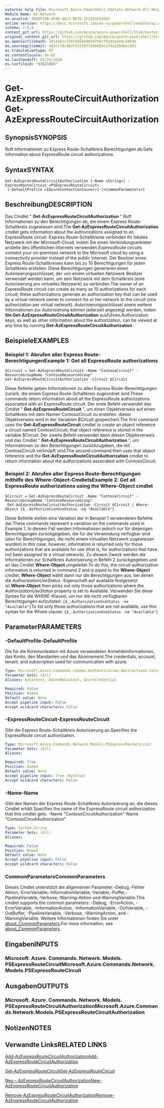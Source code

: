 ```yaml
---
external help file: Microsoft.Azure.PowerShell.Cmdlets.Network.dll-Help.xml
Module Name: Az.Network
ms.assetid: 3D80F94B-AF9D-40C2-BE7E-2F32E5E926D2
online version: https://docs.microsoft.com/en-us/powershell/module/az.network/get-azexpressroutecircuitauthorization
schema: 2.0.0
content_git_url: https://github.com/Azure/azure-powershell/blob/master/src/Network/Network/help/Get-AzExpressRouteCircuitAuthorization.md
original_content_git_url: https://github.com/Azure/azure-powershell/blob/master/src/Network/Network/help/Get-AzExpressRouteCircuitAuthorization.md
ms.openlocfilehash: 3d14a82cf387d85644870766cf92d1ede0c50b9b
ms.sourcegitcommit: 4d2c178cd6df9151877b08d54c1f4a228dbec9d1
ms.translationtype: MT
ms.contentlocale: de-DE
ms.lasthandoff: 01/29/2020
ms.locfileid: "93821868"
---
```

# <span data-ttu-id="f0d38-101">Get-AzExpressRouteCircuitAuthorization</span><span class="sxs-lookup"><span data-stu-id="f0d38-101">Get-AzExpressRouteCircuitAuthorization</span></span>

## <span data-ttu-id="f0d38-102">Synopsis</span><span class="sxs-lookup"><span data-stu-id="f0d38-102">SYNOPSIS</span></span>
<span data-ttu-id="f0d38-103">Ruft Informationen zu Express Route-Schaltkreis Berechtigungen ab.</span><span class="sxs-lookup"><span data-stu-id="f0d38-103">Gets information about ExpressRoute circuit authorizations.</span></span>

## <span data-ttu-id="f0d38-104">Syntax</span><span class="sxs-lookup"><span data-stu-id="f0d38-104">SYNTAX</span></span>

```
Get-AzExpressRouteCircuitAuthorization [-Name <String>] -ExpressRouteCircuit <PSExpressRouteCircuit>
 [-DefaultProfile <IAzureContextContainer>] [<CommonParameters>]
```

## <span data-ttu-id="f0d38-105">Beschreibung</span><span class="sxs-lookup"><span data-stu-id="f0d38-105">DESCRIPTION</span></span>
<span data-ttu-id="f0d38-106">Das Cmdlet " **Get-AzExpressRouteCircuitAuthorization** " Ruft Informationen zu den Berechtigungen ab, die einem Express Route-Schaltkreis zugewiesen sind.</span><span class="sxs-lookup"><span data-stu-id="f0d38-106">The **Get-AzExpressRouteCircuitAuthorization** cmdlet gets information about the authorizations assigned to an ExpressRoute circuit.</span></span> <span data-ttu-id="f0d38-107">Express Route-Schaltkreise verbinden Ihr lokales Netzwerk mit der Microsoft-Cloud, indem Sie einen Verbindungsanbieter anstelle des öffentlichen Internets verwenden.</span><span class="sxs-lookup"><span data-stu-id="f0d38-107">ExpressRoute circuits connect your on-premises network to the Microsoft cloud by using a connectivity provider instead of the public Internet.</span></span> <span data-ttu-id="f0d38-108">Der Besitzer eines Express Route-Schaltkreises kann bis zu 10 Berechtigungen für jeden Schaltkreis erstellen. Diese Berechtigungen generieren einen Autorisierungsschlüssel, der von einem virtuellen Netzwerk Besitzer verwendet werden kann, um sein Netzwerk mit dem Schaltkreis (eine Autorisierung pro virtuelles Netzwerk) zu verbinden.</span><span class="sxs-lookup"><span data-stu-id="f0d38-108">The owner of an ExpressRoute circuit can create as many as 10 authorizations for each circuit; these authorizations generate an authorization key that can be used by a virtual network owner to connect his or her network to the circuit (one authorization per virtual network).</span></span> <span data-ttu-id="f0d38-109">Autorisierungsschlüssel sowie weitere Informationen zur Autorisierung können jederzeit angezeigt werden, indem **Sie Get-AzExpressRouteCircuitAuthorization** ausführen.</span><span class="sxs-lookup"><span data-stu-id="f0d38-109">Authorization keys, as well as other information about the authorization, can be viewed at any time by running **Get-AzExpressRouteCircuitAuthorization**.</span></span>

## <span data-ttu-id="f0d38-110">Beispiele</span><span class="sxs-lookup"><span data-stu-id="f0d38-110">EXAMPLES</span></span>

### <span data-ttu-id="f0d38-111">Beispiel 1: Abrufen aller Express Route-Berechtigungen</span><span class="sxs-lookup"><span data-stu-id="f0d38-111">Example 1: Get all ExpressRoute authorizations</span></span>
```
$Circuit = Get-AzExpressRouteCircuit -Name "ContosoCircuit" -ResourceGroupName "ContosoResourceGroup"
Get-AzExpressRouteCircuitAuthorization -Circuit $Circuit
```

<span data-ttu-id="f0d38-112">Diese Befehle geben Informationen zu allen Express Route-Berechtigungen zurück, die einem Express Route-Schaltkreis zugeordnet sind.</span><span class="sxs-lookup"><span data-stu-id="f0d38-112">These commands return information about all the ExpressRoute authorizations associated with an ExpressRoute circuit.</span></span> <span data-ttu-id="f0d38-113">Der erste Befehl verwendet das Cmdlet " **Get-AzExpressRouteCircuit** ", um einen Objektverweis auf einen Schaltkreis mit dem Namen ContosoCircuit zu erstellen. dieser Objektverweis wird in der Variablen $Circuit gespeichert.</span><span class="sxs-lookup"><span data-stu-id="f0d38-113">The first command uses the **Get-AzExpressRouteCircuit** cmdlet to create an object reference a circuit named ContosoCircuit; that object reference is stored in the variable $Circuit.</span></span> <span data-ttu-id="f0d38-114">Der zweite Befehl verwendet dann diesen Objektverweis und das Cmdlet " **Get-AzExpressRouteCircuitAuthorization** ", um Informationen zu den Berechtigungen zurückzugeben, die mit ContosoCircuit verknüpft sind.</span><span class="sxs-lookup"><span data-stu-id="f0d38-114">The second command then uses that object reference and the **Get-AzExpressRouteCircuitAuthorization** cmdlet to return information about the authorizations associated with ContosoCircuit.</span></span>

### <span data-ttu-id="f0d38-115">Beispiel 2: Abrufen aller Express Route-Berechtigungen mithilfe des Where-Object-Cmdlets</span><span class="sxs-lookup"><span data-stu-id="f0d38-115">Example 2: Get all ExpressRoute authorizations using the Where-Object cmdlet</span></span>
```
$Circuit = Get-AzExpressRouteCircuit -Name "ContosoCircuit" -ResourceGroupName "ContosoResourceGroup"
 Get-AzExpressRouteCircuitAuthorization -Circuit $Circuit | Where-Object {$_.AuthorizationUseStatus -eq "Available"}
```

<span data-ttu-id="f0d38-116">Diese Befehle stellen eine Variation der in Beispiel 1 verwendeten Befehle dar.</span><span class="sxs-lookup"><span data-stu-id="f0d38-116">These commands represent a variation on the commands used in Example 1.</span></span> <span data-ttu-id="f0d38-117">In diesem Fall werden Informationen jedoch nur für diejenigen Berechtigungen zurückgegeben, die für die Verwendung verfügbar sind (also für Berechtigungen, die nicht einem virtuellen Netzwerk zugewiesen wurden).</span><span class="sxs-lookup"><span data-stu-id="f0d38-117">In this case, however, information is returned only for those authorizations that are available for use (that is, for authorizations that have not been assigned to a virtual network).</span></span> <span data-ttu-id="f0d38-118">Zu diesem Zweck werden die Informationen zur Schaltkreis Autorisierung in Befehl 2 zurückgegeben und an das Cmdlet **Where-Object** umgeleitet.</span><span class="sxs-lookup"><span data-stu-id="f0d38-118">To do this, the circuit authorization information is returned in command 2 and is piped to the **Where-Object** cmdlet.</span></span>
<span data-ttu-id="f0d38-119">**Where-Object** wählt dann nur die Berechtigungen aus, bei denen die *AuthorizationUseStatus* -Eigenschaft auf available festgesetzt ist.</span><span class="sxs-lookup"><span data-stu-id="f0d38-119">**Where-Object** then picks out only those authorizations where the *AuthorizationUseStatus* property is set to Available.</span></span> <span data-ttu-id="f0d38-120">Verwenden Sie diese Syntax für die WHERE-Klausel, um nur die nicht verfügbaren Berechtigungen aufzulisten: `{$_.AuthorizationUseStatus -ne "Available"}`</span><span class="sxs-lookup"><span data-stu-id="f0d38-120">To list only those authorizations that are not available, use this syntax for the Where clause: `{$_.AuthorizationUseStatus -ne "Available"}`</span></span>

## <span data-ttu-id="f0d38-121">Parameter</span><span class="sxs-lookup"><span data-stu-id="f0d38-121">PARAMETERS</span></span>

### <span data-ttu-id="f0d38-122">-DefaultProfile</span><span class="sxs-lookup"><span data-stu-id="f0d38-122">-DefaultProfile</span></span>
<span data-ttu-id="f0d38-123">Die für die Kommunikation mit Azure verwendeten Anmeldeinformationen, das Konto, den Mandanten und das Abonnement.</span><span class="sxs-lookup"><span data-stu-id="f0d38-123">The credentials, account, tenant, and subscription used for communication with azure.</span></span>

```yaml
Type: Microsoft.Azure.Commands.Common.Authentication.Abstractions.Core.IAzureContextContainer
Parameter Sets: (All)
Aliases: AzContext, AzureRmContext, AzureCredential

Required: False
Position: Named
Default value: None
Accept pipeline input: False
Accept wildcard characters: False
```

### <span data-ttu-id="f0d38-124">-ExpressRouteCircuit</span><span class="sxs-lookup"><span data-stu-id="f0d38-124">-ExpressRouteCircuit</span></span>
<span data-ttu-id="f0d38-125">Gibt die Express Route-Schaltkreis Autorisierung an.</span><span class="sxs-lookup"><span data-stu-id="f0d38-125">Specifies the ExpressRoute circuit authorization.</span></span>

```yaml
Type: Microsoft.Azure.Commands.Network.Models.PSExpressRouteCircuit
Parameter Sets: (All)
Aliases:

Required: True
Position: Named
Default value: None
Accept pipeline input: True (ByValue)
Accept wildcard characters: False
```

### <span data-ttu-id="f0d38-126">-Name</span><span class="sxs-lookup"><span data-stu-id="f0d38-126">-Name</span></span>
<span data-ttu-id="f0d38-127">Gibt den Namen der Express Route-Schaltkreis Autorisierung an, die dieses Cmdlet erhält.</span><span class="sxs-lookup"><span data-stu-id="f0d38-127">Specifies the name of the ExpressRoute circuit authorization that this cmdlet gets.</span></span>
<span data-ttu-id="f0d38-128">-Name "ContosoCircuitAuthorization"</span><span class="sxs-lookup"><span data-stu-id="f0d38-128">-Name "ContosoCircuitAuthorization"</span></span>

```yaml
Type: System.String
Parameter Sets: (All)
Aliases:

Required: False
Position: Named
Default value: None
Accept pipeline input: False
Accept wildcard characters: False
```

### <span data-ttu-id="f0d38-129">CommonParameters</span><span class="sxs-lookup"><span data-stu-id="f0d38-129">CommonParameters</span></span>
<span data-ttu-id="f0d38-130">Dieses Cmdlet unterstützt die allgemeinen Parameter:-Debug,-Fehler Aktion,-ErrorVariable,-InformationVariable,-Variable,-Puffer,-PipelineVariable,-Verbose,-Warning-Aktion und-WarningVariable.</span><span class="sxs-lookup"><span data-stu-id="f0d38-130">This cmdlet supports the common parameters: -Debug, -ErrorAction, -ErrorVariable, -InformationAction, -InformationVariable, -OutVariable, -OutBuffer, -PipelineVariable, -Verbose, -WarningAction, and -WarningVariable.</span></span> <span data-ttu-id="f0d38-131">Weitere Informationen finden Sie unter [about_CommonParameters](https://go.microsoft.com/fwlink/?LinkID=113216).</span><span class="sxs-lookup"><span data-stu-id="f0d38-131">For more information, see [about_CommonParameters](https://go.microsoft.com/fwlink/?LinkID=113216).</span></span>

## <span data-ttu-id="f0d38-132">Eingaben</span><span class="sxs-lookup"><span data-stu-id="f0d38-132">INPUTS</span></span>

### <span data-ttu-id="f0d38-133">Microsoft. Azure. Commands. Network. Models. PSExpressRouteCircuit</span><span class="sxs-lookup"><span data-stu-id="f0d38-133">Microsoft.Azure.Commands.Network.Models.PSExpressRouteCircuit</span></span>

## <span data-ttu-id="f0d38-134">Ausgaben</span><span class="sxs-lookup"><span data-stu-id="f0d38-134">OUTPUTS</span></span>

### <span data-ttu-id="f0d38-135">Microsoft. Azure. Commands. Network. Models. PSExpressRouteCircuitAuthorization</span><span class="sxs-lookup"><span data-stu-id="f0d38-135">Microsoft.Azure.Commands.Network.Models.PSExpressRouteCircuitAuthorization</span></span>

## <span data-ttu-id="f0d38-136">Notizen</span><span class="sxs-lookup"><span data-stu-id="f0d38-136">NOTES</span></span>

## <span data-ttu-id="f0d38-137">Verwandte Links</span><span class="sxs-lookup"><span data-stu-id="f0d38-137">RELATED LINKS</span></span>

[<span data-ttu-id="f0d38-138">Add-AzExpressRouteCircuitAuthorization</span><span class="sxs-lookup"><span data-stu-id="f0d38-138">Add-AzExpressRouteCircuitAuthorization</span></span>](./Add-AzExpressRouteCircuitAuthorization.md)

[<span data-ttu-id="f0d38-139">Get-AzExpressRouteCircuit</span><span class="sxs-lookup"><span data-stu-id="f0d38-139">Get-AzExpressRouteCircuit</span></span>](./Get-AzExpressRouteCircuit.md)

[<span data-ttu-id="f0d38-140">Neu – AzExpressRouteCircuitAuthorization</span><span class="sxs-lookup"><span data-stu-id="f0d38-140">New-AzExpressRouteCircuitAuthorization</span></span>](./New-AzExpressRouteCircuitAuthorization.md)

[<span data-ttu-id="f0d38-141">Remove-AzExpressRouteCircuitAuthorization</span><span class="sxs-lookup"><span data-stu-id="f0d38-141">Remove-AzExpressRouteCircuitAuthorization</span></span>](./Remove-AzExpressRouteCircuitAuthorization.md)
